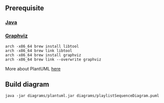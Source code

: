 ## Prerequisite

### [Java](https://www.java.com/en/download/)

### [Graphviz](https://plantuml.com/graphviz-dot#9a211dc025db33c8)
```
arch -x86_64 brew install libtool
arch -x86_64 brew link libtool
arch -x86_64 brew install graphviz
arch -x86_64 brew link --overwrite graphviz
```

More about PlantUML [here](https://plantuml.com/starting)

## Build diagram

```
java -jar diagrams/plantuml.jar diagrams/playlistSequenceDiagram.puml
```